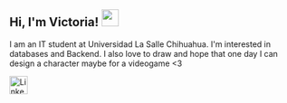 <h2> Hi, I'm Victoria! <img src="https://media.giphy.com/media/WUlplcMpOCEmTGBtBW/giphy.gif" width="30"> </h2>
I am an IT student at Universidad La Salle Chihuahua. I'm interested in databases and Backend.
I also love to draw and hope that one day I can design a character maybe for a videogame <3

<p align="left">
  <a href="https://www.linkedin.com/in/victoriagmolina/"><img alt="LinkedIn" title="LinkedIn" height="32" width="32" src="https://raw.githubusercontent.com/peterthehan/peterthehan/master/assets/linkedin.svg"></a>
</p>
<!--
**VictoriaMolina/VictoriaMolina** is a ✨ _special_ ✨ repository because its `README.md` (this file) appears on your GitHub profile.

Here are some ideas to get you started:

- 🔭 I’m currently working on ...
- 🌱 I’m currently learning ...
- 👯 I’m looking to collaborate on ...
- 🤔 I’m looking for help with ...
- 💬 Ask me about ...
- 📫 How to reach me: ...
- 😄 Pronouns: ...
- ⚡ 
-->
